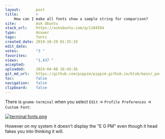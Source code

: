 ```yaml
---
layout:       post
title:        >
    How can I make all fonts show a sample string for comparison?
site:         Ask Ubuntu
stack_url:    https://askubuntu.com/q/1184594
type:         Answer
tags:         fonts
created_date: 2019-10-29 01:25:19
edit_date:    
votes:        "3 "
favorites:    
views:        "1,437 "
accepted:     
uploaded:     2024-04-08 16:45:36
git_md_url:   https://github.com/pippim/pippim.github.io/blob/main/_posts/2019/2019-10-29-How-can-I-make-all-fonts-show-a-sample-string-for-comparison_.md
toc:          false
navigation:   false
clipboard:    false
---
```


There is `gnome-terminal` when you select `Edit` -> `Profile Preferences` -> `Custom Font`:

[![terminal fonts.png][1]][1]

However on my system it doesn't display the "E G PM" even though it head fakes you into thinking it will.

  [1]: https://i.stack.imgur.com/9d9sj.png
